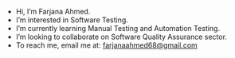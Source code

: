 - Hi, I’m Farjana Ahmed.
- I’m interested in Software Testing.
- I’m currently learning Manual Testing and Automation Testing.
- I’m looking to collaborate on Software Quality Assurance sector.
- To reach me,  email me at: farjanaahmed68@gmail.com

<!---
Farjana17/Farjana17 is a ✨ special ✨ repository because its `README.md` (this file) appears on your GitHub profile.
You can click the Preview link to take a look at your changes.
--->
